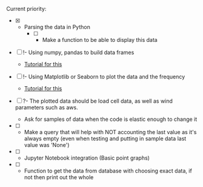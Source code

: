 Current priority:

- [x] - Parsing the data in Python 
    - [ ] - Make a function to be able to display this data

- [ ] !- Using numpy, pandas to build data frames
    - [Tutorial for this](https://www.geeksforgeeks.org/create-a-dataframe-from-a-numpy-array-and-specify-the-index-column-and-column-headers/)
    
- [ ] !- Using Matplotlib or Seaborn to plot the data and the frequency
    - [Tutorial for this](https://medium.com/ml-with-arpit-pathak/data-visualization-using-matplotlib-and-seaborn-in-python-62fd64a57936)

- [ ] ?- The plotted data should be load cell data, as well as wind parameters such as aws.
    - Ask for samples of data when the code is elastic enough to change it

- [ ] - Make a query that will help with NOT accounting the last value as it's always empty (even when testing and putting in sample data last value was 'None')

- [ ] - Jupyter Notebook integration (Basic point graphs)

- [ ] - Function to get the data from database with choosing exact data, if not then print out the whole